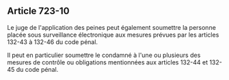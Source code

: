 Article 723-10
----
Le juge de l'application des peines peut également soumettre la personne placée
sous surveillance électronique aux mesures prévues par les articles 132-43 à
132-46 du code pénal.

Il peut en particulier soumettre le condamné à l'une ou plusieurs des mesures de
contrôle ou obligations mentionnées aux articles 132-44 et 132-45 du code pénal.
